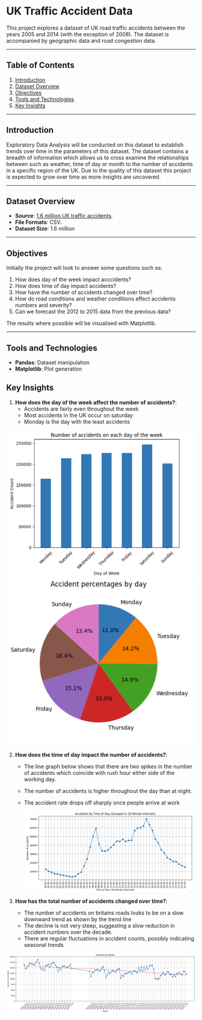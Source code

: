 # **UK Traffic Accident Data**

This project explores a dataset of UK road traffic accidents between the years 2005 and 2014 (with the exception of 2008). The dataset is accompanied by geographic data and road congestion data.

---

## **Table of Contents**
1. [Introduction](#introduction)
2. [Dataset Overview](#dataset-overview)
3. [Objectives](#objectives)
4. [Tools and Technologies](#tools-and-technologies)
5. [Key Insights](#key-insights)


---

## **Introduction**

Exploratory Data Analysis will be conducted on this dataset to establish trends over time in the parameters of this dataset. The dataset contains a breadth of information which allows us to cross examine the relationships between such as weather, time of day or month to the number of accidents in a specific region of the UK. Due to the quality of this dataset this project is expected to grow over time as more insights are uncovered.

---

## **Dataset Overview**

- **Source**: [1.6 million UK traffic accidents](https://www.kaggle.com/datasets/daveianhickey/2000-16-traffic-flow-england-scotland-wales?resource=download).
- **File Formats**: CSV.
- **Dataset Size**: 1.6 million


---

## **Objectives**

Initially the project will look to answer some questions such as:

1) How does day of the week impact acccidents?
2) How does time of day impact accidents?
3) How have the number of accidents changed over time?
4) How do road conditions and weather conditions effect accidents numbers and severity?
5) Can we forecast the 2012 to 2015 data from the previous data?

The results where possible will be visualised with Matplotlib.

---

## Tools and Technologies
- **Pandas**: Dataset manipulation
- **Matplotlib**: Plot generation

## Key Insights

1. **How does the day of the week affect the number of accidents?**:
    - Accidents are fairly even throughout the week
    - Most accidents in the UK occur on saturday
    - Monday is the day with the least accidents
  
      
![Categories_pie](https://github.com/trow-land/Data-Science/blob/main/UK%20Traffic%20Accidents/images/weekday_bar.png)        ![Categories](https://github.com/trow-land/Data-Science/blob/main/UK%20Traffic%20Accidents/images/weekday_pie.png)

2. **How does the time of day impact the number of accidents?**:
    - The line graph below shows that there are two spikes in the number of accidents which coincide with rush hour either side of the working day.
    - The number of accidents is higher throughout the day than at night.
    - The accident rate drops off sharply once people arrive at work
  
   
      ![items](https://github.com/trow-land/Data-Science/blob/main/UK%20Traffic%20Accidents/images/time_of_day.png)
      
3. **How has the total number of accidents changed over time?**:
    - The number of accidents on britains roads looks to be on a slow downward trend as shown by the trend line
    - The decline is not very steep, suggesting a slow reduction in accident numbers over the decade.
    - There are regular fluctuations in accident counts, possibly indicating seasonal trends
  
      
![Top Items](https://github.com/trow-land/Data-Science/blob/main/UK%20Traffic%20Accidents/images/accidents%20over%20time.png)    



